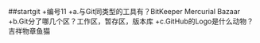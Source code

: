##startgit
+编号11
+a.与Git同类型的工具有？BitKeeper Mercurial Bazaar  
+b.Git分了哪几个区？工作区，暂存区，版本库
+c.GitHub的Logo是什么动物？吉祥物章鱼猫
